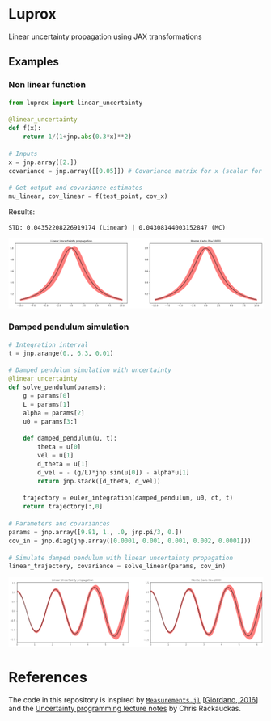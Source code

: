 # Luprox

Linear uncertainty propagation using JAX transformations 

## Examples


### Non linear function

```python
from luprox import linear_uncertainty

@linear_uncertainty
def f(x):
    return 1/(1+jnp.abs(0.3*x)**2)

# Inputs
x = jnp.array([2.])
covariance = jnp.array([[0.05]]) # Covariance matrix for x (scalar for 1D random variables)

# Get output and covariance estimates
mu_linear, cov_linear = f(test_point, cov_x)
```

Results:
```
STD: 0.04352208226919174 (Linear) | 0.04308144003152847 (MC)
```
![Example on a function](docs/example_function.jpg)

### Damped pendulum simulation
```python
# Integration interval
t = jnp.arange(0., 6.3, 0.01)

# Damped pendulum simulation with uncertainty
@linear_uncertainty
def solve_pendulum(params):
    g = params[0]
    L = params[1]
    alpha = params[2]
    u0 = params[3:]
    
    def damped_pendulum(u, t):
        theta = u[0]
        vel = u[1]
        d_theta = u[1]
        d_vel = - (g/L)*jnp.sin(u[0]) - alpha*u[1]
        return jnp.stack([d_theta, d_vel])
    
    trajectory = euler_integration(damped_pendulum, u0, dt, t)
    return trajectory[:,0]

# Parameters and covariances
params = jnp.array([9.81, 1., .0, jnp.pi/3, 0.])
cov_in = jnp.diag(jnp.array([0.0001, 0.001, 0.001, 0.002, 0.0001]))

# Simulate damped pendulum with linear uncertainty propagation
linear_trajectory, covariance = solve_linear(params, cov_in) 
```

![Example of uncertainty propagation on a damped pendulum simulation](docs/example_pendulum.jpg)

# References
The code in this repository is inspired by [`Measurements.jl`](https://github.com/JuliaPhysics/Measurements.jl) [[Giordano, 2016](https://arxiv.org/abs/1610.08716)] and the [Uncertainty programming lecture notes](https://mitmath.github.io/18337/lecture19/uncertainty_programming) by Chris Rackauckas.